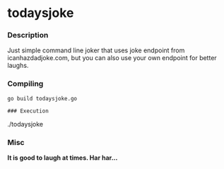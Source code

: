# todaysjoke

### Description
Just simple command line joker that uses joke endpoint from icanhazdadjoke.com, but you can also use your own endpoint for better laughs.


### Compiling
```
go build todaysjoke.go

### Execution
```
./todaysjoke

### Misc
__It is good to laugh at times. Har har...__

